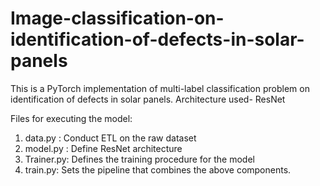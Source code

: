 # Image-classification-on-identification-of-defects-in-solar-panels

This is a PyTorch implementation of multi-label classification problem on identification of defects in solar panels.
Architecture used- ResNet

Files for executing the model:
1. data.py : Conduct ETL on the raw dataset
2. model.py : Define ResNet architecture
3. Trainer.py: Defines the training procedure for the model
4. train.py: Sets the pipeline that combines the above components.
